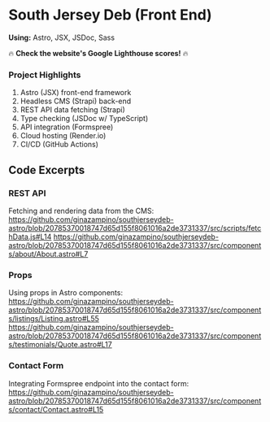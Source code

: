 # South Jersey Deb (Front End)
**Using:** Astro, JSX, JSDoc, Sass

🔥 **Check the website's Google Lighthouse scores!** 🔥

### Project Highlights
1. Astro (JSX) front-end framework
2. Headless CMS (Strapi) back-end
3. REST API data fetching (Strapi)
4. Type checking (JSDoc w/ TypeScript)
5. API integration (Formspree)
6. Cloud hosting (Render.io)
7. CI/CD (GitHub Actions)

## Code Excerpts

### REST API
Fetching and rendering data from the CMS:
https://github.com/ginazampino/southjerseydeb-astro/blob/20785370018747d65d155f8061016a2de3731337/src/scripts/fetchData.js#L14
https://github.com/ginazampino/southjerseydeb-astro/blob/20785370018747d65d155f8061016a2de3731337/src/components/about/About.astro#L7

### Props
Using props in Astro components:
https://github.com/ginazampino/southjerseydeb-astro/blob/20785370018747d65d155f8061016a2de3731337/src/components/listings/Listing.astro#L55
https://github.com/ginazampino/southjerseydeb-astro/blob/20785370018747d65d155f8061016a2de3731337/src/components/testimonials/Quote.astro#L17

### Contact Form
Integrating Formspree endpoint into the contact form:
https://github.com/ginazampino/southjerseydeb-astro/blob/20785370018747d65d155f8061016a2de3731337/src/components/contact/Contact.astro#L15
